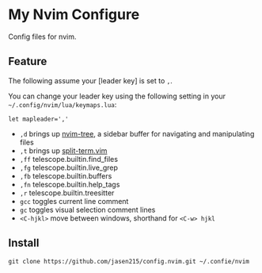 # My Nvim Configure

Config files for nvim.

## Feature

The following assume your [leader key] is set to `,`.

You can change your leader key using the following setting in your `~/.config/nvim/lua/keymaps.lua`:

`let mapleader=','`

* `,d` brings up [nvim-tree](https://github.com/nvim-tree/nvim-tree.lua), a sidebar buffer for navigating and manipulating files
* `,t` brings up [split-term.vim](https://github.com/vimlab/split-term.vim)
* `,ff` telescope.builtin.find_files
* `,fg` telescope.builtin.live_grep
* `,fb` telescope.builtin.buffers
* `,fn` telescope.builtin.help_tags
* `,r` telescope.builtin.treesitter
* `gcc` toggles current line comment
* `gc` toggles visual selection comment lines
* `<C-hjkl>` move between windows, shorthand for `<C-w> hjkl`

## Install

```
git clone https://github.com/jasen215/config.nvim.git ~/.confie/nvim
```

